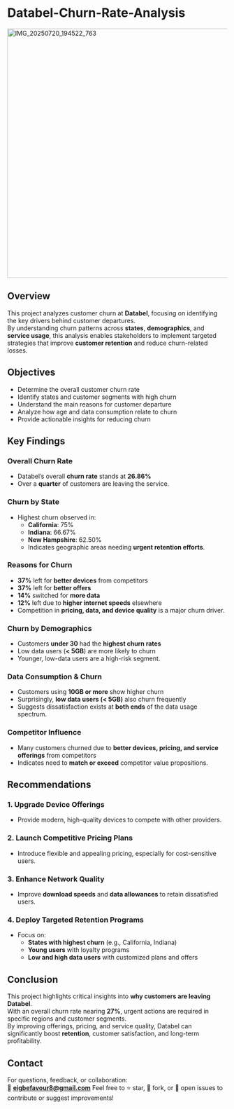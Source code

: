 # Databel-Churn-Rate-Analysis
<img width="650" height="569" alt="IMG_20250720_194522_763" src="https://github.com/user-attachments/assets/c038a9a7-89bd-4892-8e4b-719382e93d68" />

## Overview  
This project analyzes customer churn at **Databel**, focusing on identifying the key drivers behind customer departures.  
By understanding churn patterns across **states**, **demographics**, and **service usage**, this analysis enables stakeholders to implement targeted strategies that improve **customer retention** and reduce churn-related losses.

## Objectives  
- Determine the overall customer churn rate  
- Identify states and customer segments with high churn  
- Understand the main reasons for customer departure  
- Analyze how age and data consumption relate to churn  
- Provide actionable insights for reducing churn  

## Key Findings  

### Overall Churn Rate  
- Databel’s overall **churn rate** stands at **26.86%**  
- Over a **quarter** of customers are leaving the service.

### Churn by State  
- Highest churn observed in:  
  - **California**: 75%  
  - **Indiana**: 66.67%  
  - **New Hampshire**: 62.50%  
  - Indicates geographic areas needing **urgent retention efforts**.

### Reasons for Churn  
- **37%** left for **better devices** from competitors  
- **37%** left for **better offers**  
- **14%** switched for **more data**  
- **12%** left due to **higher internet speeds** elsewhere  
- Competition in **pricing, data, and device quality** is a major churn driver.

### Churn by Demographics  
- Customers **under 30** had the **highest churn rates**  
- Low data users (**< 5GB**) are more likely to churn  
- Younger, low-data users are a high-risk segment.

### Data Consumption & Churn  
- Customers using **10GB or more** show higher churn  
- Surprisingly, **low data users (< 5GB)** also churn frequently  
- Suggests dissatisfaction exists at **both ends** of the data usage spectrum.

### Competitor Influence  
- Many customers churned due to **better devices, pricing, and service offerings** from competitors  
- Indicates need to **match or exceed** competitor value propositions.

## Recommendations  

### 1. Upgrade Device Offerings  
- Provide modern, high-quality devices to compete with other providers.

### 2. Launch Competitive Pricing Plans  
- Introduce flexible and appealing pricing, especially for cost-sensitive users.

### 3. Enhance Network Quality  
- Improve **download speeds** and **data allowances** to retain dissatisfied users.

### 4. Deploy Targeted Retention Programs  
- Focus on:  
  - **States with highest churn** (e.g., California, Indiana)  
  - **Young users** with loyalty programs  
  - **Low and high data users** with customized plans and offers  

## Conclusion  
This project highlights critical insights into **why customers are leaving Databel**.  
With an overall churn rate nearing **27%**, urgent actions are required in specific regions and customer segments.  
By improving offerings, pricing, and service quality, Databel can significantly boost **retention**, customer satisfaction, and long-term profitability.

## Contact  
For questions, feedback, or collaboration:  
📧 **eigbefavour8@gmail.com**
Feel free to ⭐ star, 🍴 fork, or 🐛 open issues to contribute or suggest improvements!
